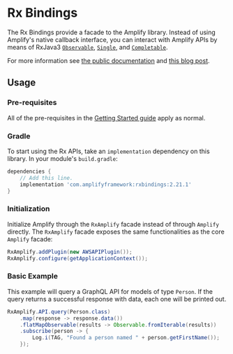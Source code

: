 # Rx Bindings

The Rx Bindings provide a facade to the Amplify library.  Instead of
using Amplify's native callback interface, you can interact with Amplify
APIs by means of RxJava3
[`Observable`](http://reactivex.io/RxJava/3.x/javadoc/io/reactivex/rxjava3/core/Observable.html),
[`Single`](http://reactivex.io/RxJava/3.x/javadoc/io/reactivex/rxjava3/core/Single.html), and
[`Completable`](http://reactivex.io/RxJava/3.x/javadoc/io/reactivex/rxjava3/core/Completable.html).

For more information see [the public documentation](https://docs.amplify.aws/lib/project-setup/rxjava/q/platform/android)
and [this blog post](https://aws.amazon.com/blogs/mobile/using-rxjava-with-aws-amplify-android-library/).

## Usage

### Pre-requisites

All of the pre-requisites in the [Getting
Started guide](https://docs.amplify.aws/start/q/integration/android) apply
as normal.

### Gradle
To start using the Rx APIs, take an `implementation` dependency on this
library. In your module's `build.gradle`:
```gradle
dependencies {
    // Add this line.
    implementation 'com.amplifyframework:rxbindings:2.21.1'
}
```

### Initialization
Initialize Amplify through the `RxAmplify` facade instead of through
`Amplify` directly. The `RxAmplify` facade exposes the same
functionalities as the core `Amplify` facade:

```java
RxAmplify.addPlugin(new AWSAPIPlugin());
RxAmplify.configure(getApplicationContext());
```

### Basic Example
This example will query a GraphQL API for models of type `Person`.  If
the query returns a successful response with data, each one will be
printed out.

```java
RxAmplify.API.query(Person.class)
    .map(response -> response.data())
    .flatMapObservable(results -> Observable.fromIterable(results))
    .subscribe(person -> {
        Log.i(TAG, "Found a person named " + person.getFirstName());
    });
```


